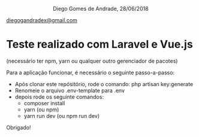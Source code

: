 <p align="center">
Diego Gomes de Andrade, 28/06/2018

diegogandradex@gmail.com

# Teste realizado com Laravel e Vue.js
(necessário ter npm, yarn ou qualquer outro gerenciador de pacotes)

Para a aplicação funcionar, é necessário o seguinte passo-a-passo:

* Após clonar este repósitório, rode o comando: php artisan key:generate
* Renomeie o arquivo .env-template para .env
* depois rode os seguinte comandos: 
    - composer install
    - yarn (ou npm)
    - yarn run dev (ou npm run dev)

Obrigado!
